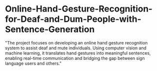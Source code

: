 # Online-Hand-Gesture-Recognition-for-Deaf-and-Dum-People-with-Sentence-Generation
"The project focuses on developing an online hand gesture recognition system to assist deaf and mute individuals. Using computer vision and machine learning, it translates hand gestures into meaningful sentences, enabling real-time communication and bridging the gap between sign language users and others."
